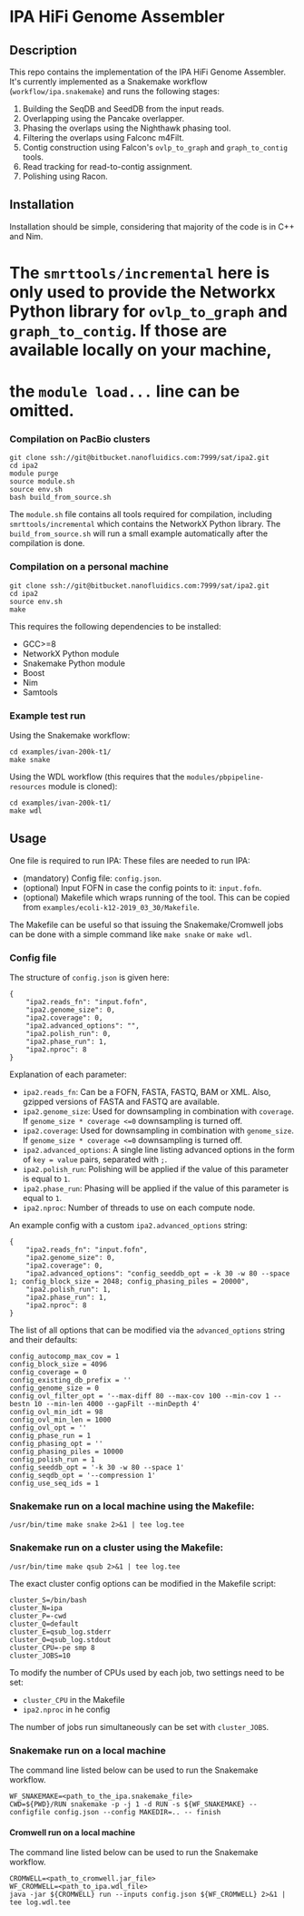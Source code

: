 # IPA HiFi Genome Assembler

## Description

This repo contains the implementation of the IPA HiFi Genome Assembler.
It's currently implemented as a Snakemake workflow (`workflow/ipa.snakemake`) and runs the following stages:
1. Building the SeqDB and SeedDB from the input reads.
2. Overlapping using the Pancake overlapper.
3. Phasing the overlaps using the Nighthawk phasing tool.
4. Filtering the overlaps using Falconc m4Filt.
5. Contig construction using Falcon's `ovlp_to_graph` and `graph_to_contig` tools.
6. Read tracking for read-to-contig assignment.
7. Polishing using Racon.

## Installation

Installation should be simple, considering that majority of the code is in C++ and Nim.

# The `smrttools/incremental` here is only used to provide the Networkx Python library for `ovlp_to_graph` and `graph_to_contig`. If those are available locally on your machine,
# the `module load...` line can be omitted.

### Compilation on PacBio clusters
```
git clone ssh://git@bitbucket.nanofluidics.com:7999/sat/ipa2.git
cd ipa2
module purge
source module.sh
source env.sh
bash build_from_source.sh
```
The `module.sh` file contains all tools required for compilation, including `smrttools/incremental` which contains the NetworkX Python library.
The `build_from_source.sh` will run a small example automatically after the compilation is done.

### Compilation on a personal machine
```
git clone ssh://git@bitbucket.nanofluidics.com:7999/sat/ipa2.git
cd ipa2
source env.sh
make
```
This requires the following dependencies to be installed:
- GCC>=8
- NetworkX Python module
- Snakemake Python module
- Boost
- Nim
- Samtools

### Example test run
Using the Snakemake workflow:
```
cd examples/ivan-200k-t1/
make snake
```

Using the WDL workflow (this requires that the `modules/pbpipeline-resources` module is cloned):
```
cd examples/ivan-200k-t1/
make wdl
```

## Usage

One file is required to run IPA:
These files are needed to run IPA:
- (mandatory) Config file: `config.json`.
- (optional) Input FOFN in case the config points to it: `input.fofn`.
- (optional) Makefile which wraps running of the tool. This can be copied from `examples/ecoli-k12-2019_03_30/Makefile`.

The Makefile can be useful so that issuing the Snakemake/Cromwell jobs can be done with a simple command like `make snake` or `make wdl`.

### Config file
The structure of `config.json` is given here:
```
{
    "ipa2.reads_fn": "input.fofn",
    "ipa2.genome_size": 0,
    "ipa2.coverage": 0,
    "ipa2.advanced_options": "",
    "ipa2.polish_run": 0,
    "ipa2.phase_run": 1,
    "ipa2.nproc": 8
}
```

Explanation of each parameter:
- `ipa2.reads_fn`: Can be a FOFN, FASTA, FASTQ, BAM or XML. Also, gzipped versions of FASTA and FASTQ are available.
- `ipa2.genome_size`: Used for downsampling in combination with `coverage`. If `genome_size * coverage <=0` downsampling is turned off.
- `ipa2.coverage`: Used for downsampling in combination with `genome_size`. If `genome_size * coverage <=0` downsampling is turned off.
- `ipa2.advanced_options`: A single line listing advanced options in the form of `key = value` pairs, separated with `;`.
- `ipa2.polish_run`: Polishing will be applied if the value of this parameter is equal to `1`.
- `ipa2.phase_run`: Phasing will be applied if the value of this parameter is equal to `1`.
- `ipa2.nproc`: Number of threads to use on each compute node.

An example config with a custom `ipa2.advanced_options` string:
```
{
    "ipa2.reads_fn": "input.fofn",
    "ipa2.genome_size": 0,
    "ipa2.coverage": 0,
    "ipa2.advanced_options": "config_seeddb_opt = -k 30 -w 80 --space 1; config_block_size = 2048; config_phasing_piles = 20000",
    "ipa2.polish_run": 1,
    "ipa2.phase_run": 1,
    "ipa2.nproc": 8
}
```

The list of all options that can be modified via the `advanced_options` string and their defaults:
```
config_autocomp_max_cov = 1
config_block_size = 4096
config_coverage = 0
config_existing_db_prefix = ''
config_genome_size = 0
config_ovl_filter_opt = '--max-diff 80 --max-cov 100 --min-cov 1 --bestn 10 --min-len 4000 --gapFilt --minDepth 4'
config_ovl_min_idt = 98
config_ovl_min_len = 1000
config_ovl_opt = ''
config_phase_run = 1
config_phasing_opt = ''
config_phasing_piles = 10000
config_polish_run = 1
config_seeddb_opt = '-k 30 -w 80 --space 1'
config_seqdb_opt = '--compression 1'
config_use_seq_ids = 1
```

### Snakemake run on a local machine using the Makefile:
```
/usr/bin/time make snake 2>&1 | tee log.tee
```

### Snakemake run on a cluster using the Makefile:
```
/usr/bin/time make qsub 2>&1 | tee log.tee
```
The exact cluster config options can be modified in the Makefile script:
```
cluster_S=/bin/bash
cluster_N=ipa
cluster_P=-cwd
cluster_Q=default
cluster_E=qsub_log.stderr
cluster_O=qsub_log.stdout
cluster_CPU=-pe smp 8
cluster_JOBS=10
```

To modify the number of CPUs used by each job, two settings need to be set:
- `cluster_CPU` in the Makefile
- `ipa2.nproc` in he config

The number of jobs run simultaneously can be set with `cluster_JOBS`.

### Snakemake run on a local machine
The command line listed below can be used to run the Snakemake workflow.
```
WF_SNAKEMAKE=<path_to_the_ipa.snakemake_file>
CWD=${PWD}/RUN snakemake -p -j 1 -d RUN -s ${WF_SNAKEMAKE} --configfile config.json --config MAKEDIR=.. -- finish
```

#### Cromwell run on a local machine
The command line listed below can be used to run the Snakemake workflow.
```
CROMWELL=<path_to_cromwell.jar_file>
WF_CROMWELL=<path_to_ipa.wdl_file>
java -jar ${CROMWELL} run --inputs config.json ${WF_CROMWELL} 2>&1 | tee log.wdl.tee
```
